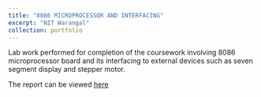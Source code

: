 ```yaml
---
title: "8086 MICROPROCESSOR AND INTERFACING"
excerpt: "NIT Warangal"
collection: portfolio
---
```

Lab work performed for completion of the coursework involving 8086 microprocessor board and its interfacing to external devices such as seven segment display and stepper 
motor.

The report can be viewed [here](https://drive.google.com/file/d/17cu_rwiRilpe6KChEe1KFGtJaTXYXHhX/view?usp=sharing)
